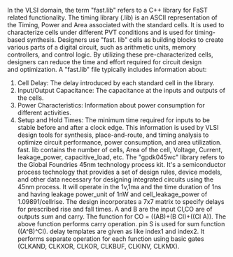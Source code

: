 In the VLSI domain, the term "fast.lib" refers to a C++ library for FaST related functionality.
The timing library (.lib) is an ASCII representation of the Timing, Power and Area associated with the standard cells. 
It is used to characterize cells under different PVT conditions and is used for timing-based synthesis.
Designers use "fast. lib" cells as building blocks to create various parts of a digital circuit, such as arithmetic units, memory controllers, and control logic. By utilizing these pre-characterized cells, designers can reduce the time and effort required for circuit design and optimization.
A "fast.lib" file typically includes information about:
1. Cell Delay: The delay introduced by each standard cell in the library.
2. Input/Output Capacitance: The capacitance at the inputs and outputs of the cells.
3. Power Characteristics: Information about power consumption for different activities.
4. Setup and Hold Times: The minimum time required for inputs to be stable before and after a clock edge.
This information is used by VLSI design tools for synthesis, place-and-route, and timing analysis to optimize circuit performance, power consumption, and area utilization.
fast. lib contains the number of cells, Area of the cell, Voltage, Current, leakage_power, capacitive_load, etc.
The "gpdk045wc" library refers to the Global Foundries 45nm technology process kit. It's a semiconductor process technology that provides a set of design rules, device models, and other data necessary for designing integrated circuits using the 45nm process. 
It will operate in the 1v,1ma and the time duration of 1ns and having leakage power_unit of 1nW and cell_leakage_power of 1.09891/cellrise.
The design incorporates a 7x7 matrix to specify delays for prescribed rise and fall times.
A and B are the input 
CI,CO are of outputs sum and carry.
The function for CO = ((AB)+(B CI)+((CI A)).
The above function performs carry operation.
pin S is used for sum function ((A^B)^CI).
delay templates are given as like index1 and index2.
It performs separate operation for each function using basic gates (CLKAND, CLKXOR, CLKOR, CLKBUF, CLKINV, CLKMX).
